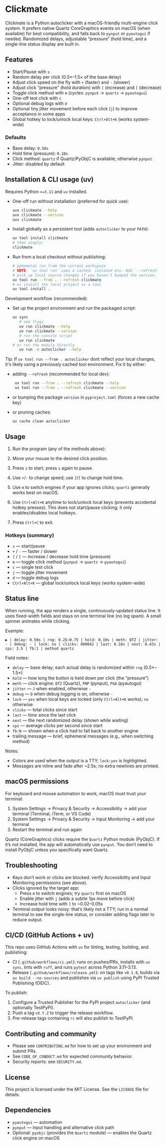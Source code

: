 # Clickmate

Clickmate is a Python autoclicker with a macOS-friendly multi-engine click system. It prefers native Quartz CoreGraphics events on macOS (when available) for best compatibility, and falls back to `pynput` or `pyautogui` if needed. Randomized delays, adjustable “pressure” (hold time), and a single-line status display are built in.

## Features

- Start/Pause with `s`
- Random delay per click (0.5×–1.5× of the base delay)
- Adjust click speed on the fly with `+` (faster) and `-` (slower)
- Adjust click “pressure” (hold duration) with `]` (increase) and `[` (decrease)
- Toggle click method with `m` (cycles: `pynput` → `quartz` → `pyautogui`)
- One-off test click with `c`
- Optional debug logs with `d`
- Optional tiny jitter movement before each click (`j`) to improve acceptance in some apps
- Global hotkey to lock/unlock local keys: `Ctrl+Alt+K` (works system-wide)

### Defaults

- Base delay: `0.50s`
- Hold time (pressure): `0.10s`
- Click method: `quartz` if Quartz/PyObjC is available; otherwise `pynput`
- Jitter: disabled by default

## Installation & CLI usage (uv)

Requires Python `>=3.11` and `uv` installed.

- One-off run without installation (preferred for quick use):

   ```bash
   uvx clickmate --help
   uvx clickmate --version
   uvx clickmate
   ```

- Install globally as a persistent tool (adds `autoclicker` to your `PATH`):

   ```bash
   uv tool install clickmate
   # then simply:
   clickmate
   ```

- Run from a local checkout without publishing:

   ```bash
   # ephemeral run from the current workspace
   # NOTE: `uv tool run` uses a cached, isolated env. Add `--refresh` to
   # pick up local source changes if you haven't bumped the version.
   uv tool run --from . --refresh clickmate
   # or install the local project as a tool
   uv tool install .
   ```

Development workflow (recommended):

- Set up the project environment and run the packaged script:

   ```bash
   uv sync
      # see flags
      uv run clickmate --help
      uv run clickmate --version
      # run the console script
      uv run clickmate
   # or run the module directly
      uv run -m autoclicker --help
   ```

Tip: If `uv tool run --from . autoclicker` dont reflect your local changes,
it's likely using a previously cached tool environment. Fix it by either:

- adding `--refresh` (recommended for local dev):

  ```bash
   uv tool run --from . --refresh clickmate --help
   uv tool run --from . --refresh clickmate --version
  ```

- or bumping the package `version` in `pyproject.toml` (forces a new cache key)
- or pruning caches:

  ```bash
  uv cache clean autoclicker
  ```

## Usage

1. Run the program (any of the methods above):

2. Move your mouse to the desired click position.
3. Press `s` to start; press `s` again to pause.
4. Use `+`/`-` to change speed; use `]`/`[` to change hold time.
5. Use `m` to switch engines if your app ignores clicks; `quartz` generally works best on macOS.
6. Use `Ctrl+Alt+K` anytime to lock/unlock local keys (prevents accidental hotkey presses). This does not start/pause clicking; it only enables/disables local hotkeys.
7. Press `Ctrl+C` to exit.

### Hotkeys (summary)

- `s` — start/pause
- `+` / `-` — faster / slower
- `]` / `[` — increase / decrease hold time (pressure)
- `m` — toggle click method (`pynput` → `quartz` → `pyautogui`)
- `c` — single test click
- `j` — toggle jitter movement
- `d` — toggle debug logs
- `Ctrl+Alt+K` — global lock/unlock local keys (works system-wide)

## Status line

When running, the app renders a single, continuously-updated status line. It uses fixed-width fields and stays on one terminal line (no log spam). A small spinner animates while clicking.

Example:

```
▶ | delay: 0.50s | rng: 0.25–0.75 | hold: 0.10s | meth: QTZ | jitter: - | debug: - | lock: no | clicks: 000042 | last: 0.18s | next: 0.43s | cps: 3.5 | fb:1 | method quartz
```

Field notes:

- `delay` — base delay; each actual delay is randomized within `rng` (0.5×–1.5×)
- `hold` — how long the button is held down per click (the “pressure”)
- `meth` — click engine: `QTZ` (Quartz), `PNP` (pynput), `PGA` (pyautogui)
- `jitter` — `J` when enabled, otherwise `-`
- `debug` — `D` when debug logging is on, otherwise `-`
- `lock` — `yes` when local keys are locked (only `Ctrl+Alt+K` works); `no` otherwise
- `clicks` — total clicks since start
- `last` — time since the last click
- `next` — the next randomized delay (shown while waiting)
- `cps` — average clicks per second since start
- `fb:N` — shown when a click had to fall back to another engine
- trailing message — brief, ephemeral messages (e.g., when switching method)

Notes:

- Colors are used when the output is a TTY; `lock:yes` is highlighted.
- Messages are inline and fade after ~2.5s; no extra newlines are printed.

## macOS permissions

For keyboard and mouse automation to work, macOS must trust your terminal:

1. System Settings → Privacy & Security → Accessibility → add your terminal (Terminal, iTerm, or VS Code)
2. System Settings → Privacy & Security → Input Monitoring → add your terminal
3. Restart the terminal and run again

Quartz (CoreGraphics) clicks require the `Quartz` Python module (PyObjC). If it’s not installed, the app will automatically use `pynput`. You don’t need to install PyObjC unless you specifically want Quartz.

## Troubleshooting

- Keys don’t work or clicks are blocked: verify Accessibility and Input Monitoring permissions (see above).
- Clicks ignored by the target app:
  - Press `m` to switch engines; try `quartz` first on macOS
  - Enable jitter with `j` (adds a subtle 1px move before click)
  - Increase hold time with `]` to ~0.02–0.05s
- Terminal output looks noisy: that’s likely not a TTY; run in a normal terminal to see the single-line status, or consider adding flags later to reduce output.

## CI/CD (GitHub Actions + uv)

This repo uses GitHub Actions with `uv` for linting, testing, building, and publishing:

- CI (`.github/workflows/ci.yml`): runs on pushes/PRs, installs with `uv sync`, lints with `ruff`, and runs `pytest` across Python 3.11–3.13.
- Release (`.github/workflows/release.yml`): on tags like `v0.1.0`, builds via `uv build --no-sources` and publishes via `uv publish` using PyPI Trusted Publishing (OIDC).

To publish:

1. Configure a Trusted Publisher for the PyPI project `autoclicker` (and optionally TestPyPI).
2. Push a tag `vX.Y.Z` to trigger the release workflow.
3. Pre-release tags containing `rc` will also publish to TestPyPI.

## Contributing and community

- Please see `CONTRIBUTING.md` for how to set up your environment and submit PRs.
- See `CODE_OF_CONDUCT.md` for expected community behavior.
- Security reports: see `SECURITY.md`.

## License

This project is licensed under the MIT License. See the `LICENSE` file for details.

## Dependencies

- `pyautogui` — automation
- `pynput` — input handling and alternative click path
- Optional: `pyobjc` (provides the `Quartz` module) — enables the Quartz click engine on macOS